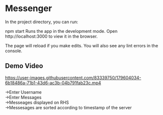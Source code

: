 # Messenger

In the project directory, you can run:

npm start
Runs the app in the development mode.
Open http://localhost:3000 to view it in the browser.

The page will reload if you make edits.
You will also see any lint errors in the console.

<h2> Demo Video </h2>


https://user-images.githubusercontent.com/83339750/179604034-6b18486a-71b1-43d6-ac3b-04b791fab23c.mp4

->Enter Username <br>
->Enter Messages <br>
->Messeages displayed on RHS <br>
->Messesages are sorted according to timestamp of the server <br>
